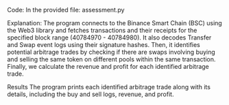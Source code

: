 Code: 
In the provided file: assessment.py

Explanation:
The program connects to the Binance Smart Chain (BSC) using the Web3 library and fetches transactions and their receipts for the specified block range (40784970 - 40784980).
It also decodes Transfer and Swap event logs using their signature hashes. Then, it identifies potential arbitrage trades by checking if there are swaps involving buying and selling the same token on different pools within the same transaction.
Finally, we calculate the revenue and profit for each identified arbitrage trade.

Results
The program prints each identified arbitrage trade along with its details, including the buy and sell logs, revenue, and profit.
